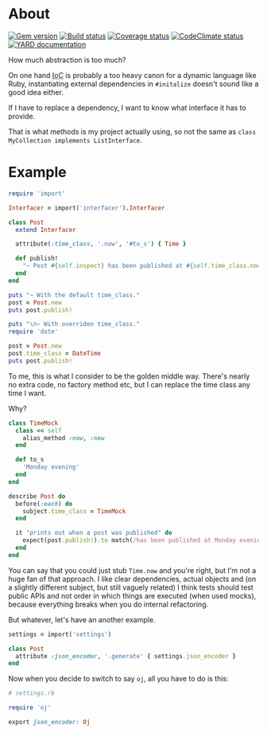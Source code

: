 # About

[![Gem version][GV img]][Gem version]
[![Build status][BS img]][Build status]
[![Coverage status][CS img]][Coverage status]
[![CodeClimate status][CC img]][CodeClimate status]
[![YARD documentation][YD img]][YARD documentation]

How much abstraction is too much?

On one hand <abbr title="Inversion of control">IoC</abbr> is probably a too heavy canon for a dynamic language like Ruby, instantiating external dependencies in `#initalize` doesn't sound like a good idea either.

If I have to replace a dependency, I want to know what interface it has to provide.

That is what methods is my project actually using, so not the same as `class MyCollection implements ListInterface`.

# Example

```ruby
require 'import'

Interfacer = import('interfacer').Interfacer

class Post
  extend Interfacer

  attribute(:time_class, '.now', '#to_s') { Time }

  def publish!
    "~ Post #{self.inspect} has been published at #{self.time_class.now} (using #{self.time_class})."
  end
end

puts "~ With the default time_class."
post = Post.new
puts post.publish!

puts "\n~ With overriden time_class."
require 'date'

post = Post.new
post.time_class = DateTime
puts post.publish!
```

To me, this is what I consider to be the golden middle way. There's nearly no extra code, no factory method etc, but I can replace the time class any time I want.

Why?

```ruby
class TimeMock
  class << self
    alias_method :now, :new
  end

  def to_s
    'Monday evening'
  end
end

describe Post do
  before(:each) do
    subject.time_class = TimeMock
  end

  it "prints out when a post was published" do
    expect(post.publish!).to match(/has been published at Monday evening/)
  end
end
```

You can say that you could just stub `Time.now` and you're right, but I'm not a huge fan of that approach. I like clear dependencies, actual objects and (on a slightly different subject, but still vaguely related) I think tests should test public APIs and not order in which things are executed (when used mocks), because everything breaks when you do internal refactoring.

But whatever, let's have an another example.

```ruby
settings = import('settings')

class Post
  attribute :json_encoder, '.generate' { settings.json_encoder }
end
```

Now when you decide to switch to say `oj`, all you have to do is this:

```ruby
# settings.rb

require 'oj'

export json_encoder: Oj
```

[Gem version]: https://rubygems.org/gems/interfacer
[Build status]: https://travis-ci.org/botanicus/interfacer
[Coverage status]: https://coveralls.io/github/botanicus/interfacer
[CodeClimate status]: https://codeclimate.com/github/botanicus/interfacer/maintainability
[YARD documentation]: http://www.rubydoc.info/github/botanicus/interfacer/master

[GV img]: https://badge.fury.io/rb/interfacer.svg
[BS img]: https://travis-ci.org/botanicus/interfacer.svg?branch=master
[CS img]: https://img.shields.io/coveralls/botanicus/interfacer.svg
[CC img]: https://api.codeclimate.com/v1/badges/a99a88d28ad37a79dbf6/maintainability
[YD img]: http://img.shields.io/badge/yard-docs-blue.svg
